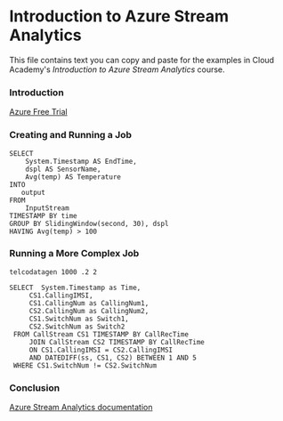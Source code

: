 # Introduction to Azure Stream Analytics
This file contains text you can copy and paste for the examples in Cloud Academy's _Introduction to Azure Stream Analytics_ course.  

### Introduction
[Azure Free Trial](https://azure.microsoft.com/free)  

### Creating and Running a Job
```
SELECT 
    System.Timestamp AS EndTime,
    dspl AS SensorName,
    Avg(temp) AS Temperature
INTO
   output
FROM
    InputStream
TIMESTAMP BY time
GROUP BY SlidingWindow(second, 30), dspl
HAVING Avg(temp) > 100
```

### Running a More Complex Job
```
telcodatagen 1000 .2 2
```
```
SELECT  System.Timestamp as Time, 
     CS1.CallingIMSI, 
     CS1.CallingNum as CallingNum1, 
     CS2.CallingNum as CallingNum2, 
     CS1.SwitchNum as Switch1, 
     CS2.SwitchNum as Switch2 
 FROM CallStream CS1 TIMESTAMP BY CallRecTime 
     JOIN CallStream CS2 TIMESTAMP BY CallRecTime 
     ON CS1.CallingIMSI = CS2.CallingIMSI 
     AND DATEDIFF(ss, CS1, CS2) BETWEEN 1 AND 5 
 WHERE CS1.SwitchNum != CS2.SwitchNum
 ```

### Conclusion
[Azure Stream Analytics documentation](https://docs.microsoft.com/azure/stream-analytics)  
